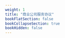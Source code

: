 ```yaml
---
weight: 1
title: "商业公司服务协议"
bookFlatSection: false
bookCollapseSection: true
bookHidden: false
---
```

